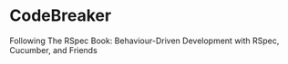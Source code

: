 CodeBreaker
===========

Following The RSpec Book: Behaviour-Driven Development with RSpec, Cucumber, and Friends
